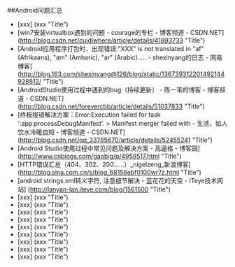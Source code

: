 ##Android问题汇总

* [xxx] (xxx "Title")
* [win7安装virtualbox遇到的问题 - courage的专栏 - 博客频道 - CSDN.NET] (http://blog.csdn.net/cuidiwhere/article/details/41893733 "Title")
* [Android应用程序打包时，出现错误:"XXX" is not translated in "af" (Afrikaans), "am" (Amharic), "ar" (Arabic)..... - shexinyang的日志 - 网易博客] (http://blog.163.com/shexinyang@126/blog/static/136739312201492144928812/ "Title")
* [AndroidStudio使用过程中遇到的bug（持续更新） - 陈一苇的博客 - 博客频道 - CSDN.NET] (http://blog.csdn.net/forevercbb/article/details/51037833 "Title")
* [终极报错解决方案：Error:Execution failed for task ':app:processDebugManifest'. > Manifest merger failed with - 生活，如人饮水冷暖自知 - 博客频道 - CSDN.NET] (http://blog.csdn.net/qq_33785670/article/details/52455241 "Title")
* [Android Studio使用过程中常见问题及解决方案 - 高逼格 - 博客园] (http://www.cnblogs.com/gaobig/p/4959517.html "Title")
* [HTTP错误汇总（404、302、200……）_nigelzeng_新浪博客] (http://blog.sina.com.cn/s/blog_68158ebf0100wr7z.html "Title")
* [android strings.xml转义字符, 注意细节解决 - 蓝花花的天空 - ITeye技术网站] (http://lanyan-lan.iteye.com/blog/1561500 "Title")
* [xxx] (xxx "Title")
* [xxx] (xxx "Title")
* [xxx] (xxx "Title")
* [xxx] (xxx "Title")
* [xxx] (xxx "Title")
* [xxx] (xxx "Title")
* [xxx] (xxx "Title")
* [xxx] (xxx "Title")
* [xxx] (xxx "Title")






